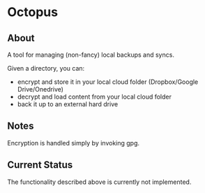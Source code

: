 # Octopus

## About
A tool for managing (non-fancy) local backups and syncs.

Given a directory, you can:
 - encrypt and store it in your local cloud folder (Dropbox/Google Drive/Onedrive)
 - decrypt and load content from your local cloud folder
 - back it up to an external hard drive

## Notes
Encryption is handled simply by invoking gpg.

## Current Status
The functionality described above is currently not implemented.

